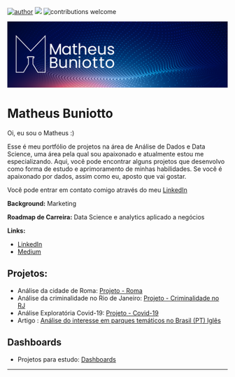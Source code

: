 [![author](https://img.shields.io/badge/author-matheusbuniotto-blue.svg)](https://www.linkedin.com/in/matheus-buniotto-96a662106/) [![](https://img.shields.io/badge/python-3.7+-blue.svg)](https://www.python.org/downloads/release/python-365/) ![contributions welcome](https://img.shields.io/badge/contributions-welcome-brightgreen.svg?style=flat)

<p align="center">
  <img src="banner_principal.png" >
</p>

# Matheus Buniotto

Oi, eu sou o Matheus :)

Esse é meu portfólio de projetos na área de Análise de Dados e Data Science, uma área pela qual sou apaixonado e atualmente estou me especializando. Aqui, você pode encontrar alguns projetos que desenvolvo como forma de estudo e aprimoramento de minhas habilidades. Se você é apaixonado por dados, assim como eu, aposto que vai gostar. 

Você pode entrar em contato comigo através do meu [LinkedIn](https://www.linkedin.com/in/matheus-buniotto)

**Background:** Marketing

**Roadmap de Carreira:** Data Science e analytics aplicado a negócios

**Links:**
* [LinkedIn](https://www.linkedin.com/in/matheus-buniotto)
* [Medium](https://matheus-buniotto.medium.com/)


## Projetos:

* Análise da cidade de Roma: [Projeto - Roma](https://github.com/matheusbuniotto/portifolio/blob/main/Analisando%20os%20dados%20do%20Airbnb%20em%20Roma.ipynb)
* Análise da criminalidade no Rio de Janeiro: [Projeto - Criminalidade no RJ](https://github.com/matheusbuniotto/portifolio/blob/main/Projects/Analisando_a_Viol%C3%AAncia_no_Rio_de_Janeiro.ipynb)
* Análise Exploratória Covid-19: [Projeto - Covid-19](https://github.com/matheusbuniotto/portifolio/blob/main/Projects/Projeto_An%C3%A1lise_Covid_19.ipynb)
* Artigo : [Análise do interesse em parques temáticos no Brasil (PT) ](https://matheus-buniotto.medium.com/o-interesse-por-parques-tem%C3%A1ticos-no-brasil-durante-a-pandemia-61982dc84e30) [Iglês](https://matheus-buniotto.medium.com/the-interest-in-theme-parks-in-brazil-during-a-pandemic-ffbdc17d715)
## Dashboards
* Projetos para estudo: [Dashboards](https://github.com/matheusbuniotto/portifolio/tree/main/Dashboards)
---

